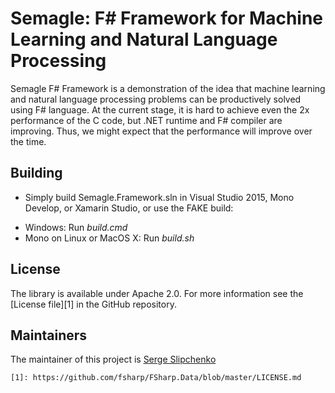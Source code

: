 # Semagle: F# Framework for Machine Learning and Natural Language Processing

Semagle F# Framework is a demonstration of the idea that machine learning and natural language processing 
problems can be productively solved using F# language. At the current stage, it is hard to achieve even the 
2x performance of the C code, but .NET runtime and F# compiler are improving. Thus, we might expect 
that the performance will improve over the time. 

## Building

- Simply build Semagle.Framework.sln in Visual Studio 2015, Mono Develop, or Xamarin Studio, or use the FAKE build:
 * Windows: Run *build.cmd*
 * Mono on Linux or MacOS X: Run *build.sh*  

## License

The library is available under Apache 2.0. For more information see the [License file][1] in the GitHub repository.

## Maintainers

The maintainer of this project is [Serge Slipchenko](http://github.com/sslipchenko)

    [1]: https://github.com/fsharp/FSharp.Data/blob/master/LICENSE.md

